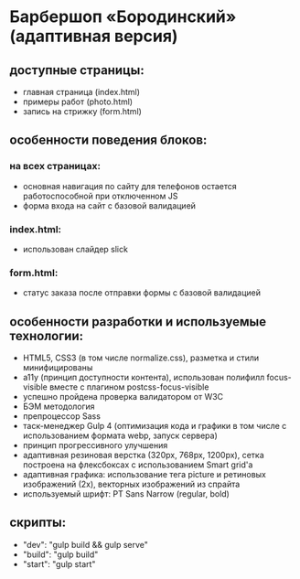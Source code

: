 # Барбершоп «Бородинский» (адаптивная версия)

## доступные страницы:
- главная страница (index.html)
- примеры работ (photo.html)
- запись на стрижку (form.html)

## особенности поведения блоков:

### на всех страницах:
- основная навигация по сайту для телефонов остается работоспособной при отключенном JS
- форма входа на сайт с базовой валидацией

### index.html:
- использован слайдер slick

### form.html:
- статус заказа после отправки формы с базовой валидацией

## особенности разработки и используемые технологии:
- HTML5, CSS3 (в том числе normalize.css), разметка и стили минифицированы
- a11y (принцип доступности контента), использован полифилл focus-visible вместе с плагином postcss-focus-visible
- успешно пройдена проверка валидатором от W3C
- БЭМ методология
- препроцессор Sass
- таск-менеджер Gulp 4 (оптимизация кода и графики в том числе с использованием формата webp, запуск сервера)
- принцип прогрессивного улучшения
- адаптивная резиновая верстка (320px, 768px, 1200px), сетка построена на флексбоксах с использованием Smart grid'a
- адаптивная графика: использование тега picture и ретиновых изображений (2x), векторных изображений из спрайта
- используемый шрифт: PT Sans Narrow (regular, bold)

## скрипты:
- "dev": "gulp build && gulp serve"
- "build": "gulp build"
- "start": "gulp start"
